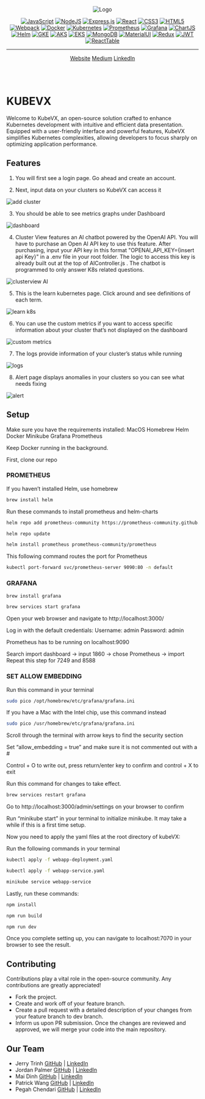 <div align="center"> 

![Logo](src/public/assets/banner.png)

[![JavaScript](https://img.shields.io/badge/javascript-yellow?style=for-the-badge&logo=javascript&logoColor=white)](https://www.javascript.com/)
[![NodeJS](https://img.shields.io/badge/Nodejs-%23339933?style=for-the-badge&logo=node.js&logoColor=white)](https://nodejs.org/)
[![Express.js](https://img.shields.io/badge/expressjs-%23D6AC32?style=for-the-badge&logo=javascript&logoColor=white)](https://expressjs.com/)
[![React](https://img.shields.io/badge/react-%234E9FF9?style=for-the-badge&logo=react&logoColor=white)](https://reactjs.org/)
[![CSS3](https://img.shields.io/badge/CSS3-1572B6?style=for-the-badge&logo=css3&logoColor=white)](https://developer.mozilla.org/en-US/docs/Web/CSS)
[![HTML5](https://img.shields.io/badge/HTML5-E34F26?style=for-the-badge&logo=html5&logoColor=white)](https://developer.mozilla.org/en-US/docs/Web/HTML)
[![Webpack](https://img.shields.io/badge/webpack-%236DB4F2?style=for-the-badge&logo=webpack&logoColor=white)](https://webpack.js.org/)
[![Docker](https://img.shields.io/badge/docker-%232496ED?style=for-the-badge&logo=docker&logoColor=white)](https://www.docker.com/)
[![Kubernetes](https://img.shields.io/badge/kubernetes-%23326CE5?style=for-the-badge&logo=kubernetes&logoColor=white)](https://kubernetes.io/)
[![Prometheus](https://img.shields.io/badge/prometheus-%23E6522C?style=for-the-badge&logo=prometheus&logoColor=white)](https://prometheus.io/)
[![Grafana](https://img.shields.io/badge/grafana-%23F46800?style=for-the-badge&logo=grafana&logoColor=white)](https://grafana.com/)
[![ChartJS](https://img.shields.io/badge/chart.js-%23FF6384?style=for-the-badge&logo=chart.js&logoColor=white)](https://www.chartjs.org/)
[![Helm](https://img.shields.io/badge/helm-090E6F?style=for-the-badge&logo=helm&logoColor=white)](https://helm.sh/)
[![GKE](https://img.shields.io/badge/GKE-%234285F4?style=for-the-badge&logo=googlecloud&logoColor=white)](https://cloud.google.com/kubernetes-engine)
[![AKS](https://img.shields.io/badge/AKS-326CE5?style=for-the-badge&logo=microsoft-azure&logoColor=white)](https://azure.microsoft.com/en-us/services/kubernetes-service/)
[![EKS](https://img.shields.io/badge/EKS-232F3E?style=for-the-badge&logo=amazon-aws&logoColor=white)](https://aws.amazon.com/eks/)
[![MongoDB](https://img.shields.io/badge/MongoDB-4EA94B?style=for-the-badge&logo=mongodb&logoColor=white)](https://www.mongodb.com/)
[![MaterialUI](https://img.shields.io/badge/Material%20UI-007FFF?style=for-the-badge&logo=mui&logoColor=white)](https://mui.com/)
[![Redux](https://img.shields.io/badge/Redux-593D88?style=for-the-badge&logo=redux&logoColor=white)](https://redux.js.org/)
[![JWT](https://img.shields.io/badge/JWT-000000?style=for-the-badge&logo=JSON%20web%20tokens&logoColor=white)](https://jwt.io/)
[![ReactTable](https://img.shields.io/badge/react%20table-FF4154?style=for-the-badge&logo=react%20table&logoColor=white)](https://www.npmjs.com/package/react-table)
<!-- [![image]({BadgeURLHere})]() -->

---

<p align="center" style="font-size: 1em">
<a name="website" href="https://www.kubevx.com">Website</a>
<a name="medium" href="https://medium.com/@kubevx">Medium</a>
<a name="linkedin" href="https://www.linkedin.com/company/kubevx">LinkedIn</a>
</p>
<br /><br />

</div>

# KUBEVX

Welcome to KubeVX, an open-source solution crafted to enhance Kubernetes development with intuitive and efficient data presentation. Equipped with a user-friendly interface and powerful features, KubeVX simplifies Kubernetes complexities, allowing developers to focus sharply on optimizing application performance.

## Features

1. You will first see a login page. Go ahead and create an account.
   
2. Next, input data on your clusters so KubeVX can access it  <br>

![add cluster](https://github.com/oslabs-beta/KubeVX/blob/main/src/public/assets/loginAndAdd.gif)

3. You should be able to see metrics graphs under Dashboard  <br>

![dashboard](https://github.com/oslabs-beta/KubeVX/blob/main/src/public/assets/dashboard.gif)

4. Cluster View features an AI chatbot powered by the OpenAI API. You will have to purchase an Open AI API key to use this feature. After purchasing, input your API key in this format "OPENAI_API_KEY={insert api Key}" in a .env file in your root folder. The logic to access this key is already built out at the top of AIController.js . The chatbot is programmed to only answer K8s related questions.  <br>

![clusterview AI](https://github.com/oslabs-beta/KubeVX/blob/main/src/public/assets/clusterAndAI.gif)

5. This is the learn kubernetes page. Click around and see definitions of each term. <br>

![learn k8s](https://github.com/oslabs-beta/KubeVX/blob/main/src/public/assets/learnkubernetes.gif)

6. You can use the custom metrics if you want to access specific information about your cluster that’s not displayed on the dashboard  <br>

![custom metrics](https://github.com/oslabs-beta/KubeVX/blob/main/src/public/assets/customMetrics.gif)

7. The logs provide information of your cluster’s status while running <br>

![logs](https://github.com/oslabs-beta/KubeVX/blob/main/src/public/assets/logs.gif)

8. Alert page displays anomalies in your clusters so you can see what needs fixing <br>

![alert](https://github.com/oslabs-beta/KubeVX/blob/main/src/public/assets/alerts.gif)

## Setup

Make sure you have the requirements installed:
MacOS
Homebrew
Helm
Docker
Minikube
Grafana
Prometheus

Keep Docker running in the background.

First, clone our repo <br>

### PROMETHEUS 
If you haven’t installed Helm, use homebrew 
```bash
brew install helm
```
Run these commands to install prometheus and helm-charts
```bash
helm repo add prometheus-community https://prometheus-community.github.io/helm-charts
```
```bash
helm repo update
```
```bash
helm install prometheus prometheus-community/prometheus
```
This following command routes the port for Prometheus
```bash
kubectl port-forward svc/prometheus-server 9090:80 -n default
```

### GRAFANA
```bash
brew install grafana
```
```bash
brew services start grafana
```

Open your web browser and navigate to http://localhost:3000/

Log in with the default credentials:
Username: admin
Password: admin

Prometheus has to be running on localhost:9090

Search import dashboard -> input 1860 -> chose Prometheus -> import
Repeat this step for 7249 and 8588

### SET ALLOW EMBEDDING
Run this command in your terminal
```bash
sudo pico /opt/homebrew/etc/grafana/grafana.ini
```
If you have a Mac with the Intel chip, use this command instead
```bash
sudo pico /usr/homebrew/etc/grafana/grafana.ini
```

Scroll through the terminal with arrow keys to find the security section

Set “allow_embedding = true” and make sure it is not commented out with a # 

Control + O to write out, press return/enter key to confirm and control + X to exit 

Run this command for changes to take effect.
```bash
brew services restart grafana
```

Go to http://localhost:3000/admin/settings on your browser to confirm

Run “minikube start” in your terminal to initialize minikube. It may take a while if this is a first time setup.

Now you need to apply the yaml files at the root directory of kubeVX:

Run the following commands in your terminal

```bash
kubectl apply -f webapp-deployment.yaml
```

```bash
kubectl apply -f webapp-service.yaml
```

```bash
minikube service webapp-service
```

Lastly, run these commands:

```bash
npm install
```

```bash
npm run build
```

```bash
npm run dev
```

Once you complete setting up, you can navigate to localhost:7070 in your browser to see the result.

## Contributing

Contributions play a vital role in the open-source community. Any contributions are greatly appreciated!

- Fork the project.
- Create and work off of your feature branch.
- Create a pull request with a detailed description of your changes from your feature branch to dev branch.
- Inform us upon PR submission. Once the changes are reviewed and approved, we will merge your code into the main repository.

## Our Team

- Jerry Trinh [GitHub](https://github.com/jtrrain) | [LinkedIn](https://www.linkedin.com/in/jtjerrytrinh/)
- Jordan Palmer [GitHub](https://github.com/jordansjpalmer) | [LinkedIn](https://www.linkedin.com/in/jordansjpalmer/)
- Mai Dinh [GitHub](https://github.com/mai033) | [LinkedIn](https://www.linkedin.com/in/mai-dahlia)
- Patrick Wang [GitHub](https://github.com/pwang040) | [LinkedIn](https://www.linkedin.com/in/pwang040/)
- Pegah Chendari [GitHub](https://github.com/PegahCh) | [LinkedIn](https://www.linkedin.com/in/pegah-chendari/)
